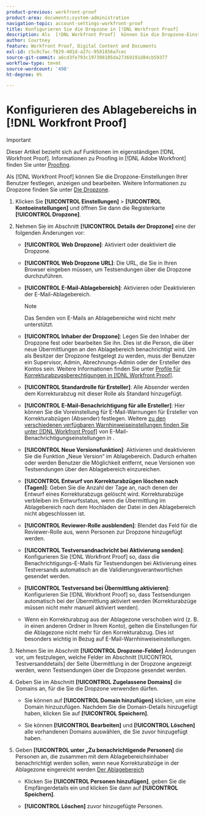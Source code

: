 ```yaml
---
product-previous: workfront-proof
product-area: documents;system-administration
navigation-topic: account-settings-workfront-proof
title: Konfigurieren Sie die Dropzone in [!DNL Workfront Proof]
description: Als  [!DNL Workfront Proof]  können Sie die Dropzone-Einstellungen Ihrer Benutzer festlegen, anzeigen und bearbeiten. Weitere Informationen zu Dropzone finden Sie unter The Dropzone.
author: Courtney
feature: Workfront Proof, Digital Content and Documents
exl-id: c5c0c7ac-f829-401d-a27c-9581856a7cec
source-git-commit: a6cd3fe793c197308105da27369191d84cb59377
workflow-type: tm+mt
source-wordcount: '498'
ht-degree: 0%

---
```


# Konfigurieren des Ablagebereichs in [!DNL Workfront Proof]

>[!IMPORTANT]
>
>Dieser Artikel bezieht sich auf Funktionen im eigenständigen [!DNL Workfront Proof]. Informationen zu Proofing in [!DNL Adobe Workfront] finden Sie unter [Proofing](../../../review-and-approve-work/proofing/proofing.md).

Als [!DNL Workfront Proof] können Sie die Dropzone-Einstellungen Ihrer Benutzer festlegen, anzeigen und bearbeiten. Weitere Informationen zu Dropzone finden Sie unter [Die Dropzone](../../../workfront-proof/wp-work-proofsfiles/create-proofs-and-files/dropzone.md).

1. Klicken Sie **[!UICONTROL Einstellungen]** > **[!UICONTROL Kontoeinstellungen]** und öffnen Sie dann die Registerkarte **[!UICONTROL Dropzone]**.

1. Nehmen Sie im Abschnitt **[!UICONTROL Details der Dropzone]** eine der folgenden Änderungen vor:

   * **[!UICONTROL Web Dropzone]**: Aktiviert oder deaktiviert die Dropzone.
   * **[!UICONTROL Web Dropzone URL]**: Die URL, die Sie in Ihren Browser eingeben müssen, um Testsendungen über die Dropzone durchzuführen.
   * **[!UICONTROL E-Mail-Ablagebereich]**: Aktivieren oder Deaktivieren der E-Mail-Ablagebereich.

     >[!NOTE]
     >
     >Das Senden von E-Mails an Ablagebereiche wird nicht mehr unterstützt.

   * **[!UICONTROL Inhaber der Dropzone]**: Legen Sie den Inhaber der Dropzone fest oder bearbeiten Sie ihn. Dies ist die Person, die über neue Übermittlungen an den Ablagebereich benachrichtigt wird. Um als Besitzer der Dropzone festgelegt zu werden, muss der Benutzer ein Supervisor, Admin, Abrechnungs-Admin oder der Ersteller des Kontos sein. Weitere Informationen finden Sie unter [Profile für Korrekturabzugsberechtigungen in [!DNL Workfront Proof]](../../../workfront-proof/wp-acct-admin/account-settings/proof-perm-profiles-in-wp.md).

   * **[!UICONTROL Standardrolle für Ersteller]**: Alle Absender werden dem Korrekturabzug mit dieser Rolle als Standard hinzugefügt.
   * **[!UICONTROL E-Mail-Benachrichtigung für alle Ersteller]**: Hier können Sie die Voreinstellung für E-Mail-Warnungen für Ersteller von Korrekturabzügen (Absender) festlegen. Weitere [&#x200B; zu den verschiedenen verfügbaren Warnhinweiseinstellungen finden Sie unter  [!DNL Workfront Proof]](../../../workfront-proof/wp-emailsntfctns/email-alerts/config-email-notification-settings-wp.md) von E-Mail-Benachrichtigungseinstellungen in .

   * **[!UICONTROL Neue Versionsfunktion]**: Aktivieren und deaktivieren Sie die Funktion „Neue Version“ im Ablagebereich. Dadurch erhalten oder werden Benutzer die Möglichkeit entfernt, neue Versionen von Testsendungen über den Ablagebereich einzureichen.
   * **[!UICONTROL Entwurf von Korrekturabzügen löschen nach (Tagen)]**: Geben Sie die Anzahl der Tage an, nach denen der Entwurf eines Korrekturabzugs gelöscht wird. Korrekturabzüge verbleiben im Entwurfsstatus, wenn die Übermittlung im Ablagebereich nach dem Hochladen der Datei in den Ablagebereich nicht abgeschlossen ist.
   * **[!UICONTROL Reviewer-Rolle ausblenden]**: Blendet das Feld für die Reviewer-Rolle aus, wenn Personen zur Dropzone hinzugefügt werden.
   * **[!UICONTROL Testversandnachricht bei Aktivierung senden]**: Konfigurieren Sie [!DNL Workfront Proof] so, dass die Benachrichtigungs-E-Mails für Testsendungen bei Aktivierung eines Testversands automatisch an die Validierungsverantwortlichen gesendet werden.
   * **[!UICONTROL Testversand bei Übermittlung aktivieren]**: Konfigurieren Sie [!DNL Workfront Proof] so, dass Testsendungen automatisch bei der Übermittlung aktiviert werden (Korrekturabzüge müssen nicht mehr manuell aktiviert werden).

   * Wenn ein Korrekturabzug aus der Ablagezone verschoben wird (z. B. in einen anderen Ordner in Ihrem Konto), gelten die Einstellungen für die Ablagezone nicht mehr für den Korrekturabzug. Dies ist besonders wichtig in Bezug auf E-Mail-Warnhinweiseinstellungen.

1. Nehmen Sie im Abschnitt **[!UICONTROL Dropzone-Felder]** Änderungen vor, um festzulegen, welche Felder im Abschnitt [!UICONTROL Testversanddetails] der Seite Übermittlung in der Dropzone angezeigt werden, wenn Testsendungen über die Dropzone gesendet werden.
1. Geben Sie im Abschnitt **[!UICONTROL Zugelassene Domains]** die Domains an, für die Sie die Dropzone verwenden dürfen.

   * Sie können auf **[!UICONTROL Domain hinzufügen]** klicken, um eine Domain hinzuzufügen. Nachdem Sie die Domain-Details hinzugefügt haben, klicken Sie auf **[!UICONTROL Speichern]**.

   * Sie können **[!UICONTROL Bearbeiten]** und **[!UICONTROL Löschen]** alle vorhandenen Domains auswählen, die Sie zuvor hinzugefügt haben.

1. Geben **[!UICONTROL unter „Zu benachrichtigende Personen]** die Personen an, die zusammen mit dem Ablagebereichsinhaber benachrichtigt werden sollen, wenn neue Korrekturabzüge in der Ablagezone eingereicht werden [Der Ablagebereich](../../../workfront-proof/wp-work-proofsfiles/create-proofs-and-files/dropzone.md)

   * Klicken Sie **[!UICONTROL Personen hinzufügen]**, geben Sie die Empfängerdetails ein und klicken Sie dann auf **[!UICONTROL Speichern]**.

   * **[!UICONTROL Löschen]** zuvor hinzugefügte Personen.
